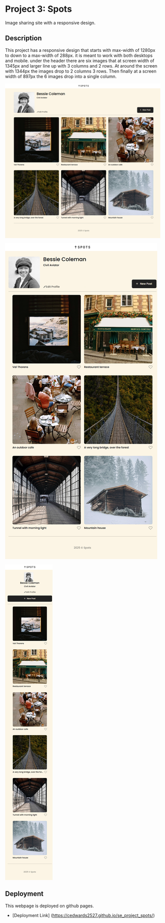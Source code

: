 # Project 3: Spots

Image sharing site with a responsive design.

## Description

This project has a responsive design that starts with max-width of 1280px to down to a max-width of 288px. it is meant to work with both desktops and mobile. under the header there are six images that at screen width of 1345px and larger line up with 3 columns and 2 rows. At around the screen with 1344px the images drop to 2 columns 3 rows. Then finally at a screen width of 897px the 6 images drop into a single column.

![full-sreen](<127.0.0.1_5500_se_project_spots_index.html (1)-2.png>)

![half](127.0.0.1_5500_se_project_spots_index.html.png)

![small](<127.0.0.1_5500_se_project_spots_index.html (3).png>)

## Deployment

This webpage is deployed on github pages.

- [Deployment Link] (https://cedwards2527.github.io/se_project_spots/)
